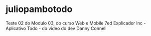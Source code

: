# juliopambotodo
 Teste 02 do Modulo 03, do curso Web e Mobile 7ed Explicador Inc - Aplicativo Todo - do video do dev Danny Connell
